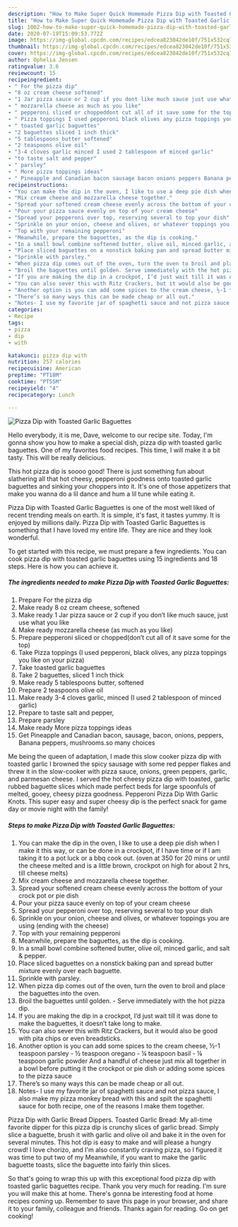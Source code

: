 ```yaml
---
description: "How to Make Super Quick Homemade Pizza Dip with Toasted Garlic Baguettes"
title: "How to Make Super Quick Homemade Pizza Dip with Toasted Garlic Baguettes"
slug: 1002-how-to-make-super-quick-homemade-pizza-dip-with-toasted-garlic-baguettes
date: 2020-07-19T15:09:53.772Z
image: https://img-global.cpcdn.com/recipes/edcea823042de10f/751x532cq70/pizza-dip-with-toasted-garlic-baguettes-recipe-main-photo.jpg
thumbnail: https://img-global.cpcdn.com/recipes/edcea823042de10f/751x532cq70/pizza-dip-with-toasted-garlic-baguettes-recipe-main-photo.jpg
cover: https://img-global.cpcdn.com/recipes/edcea823042de10f/751x532cq70/pizza-dip-with-toasted-garlic-baguettes-recipe-main-photo.jpg
author: Ophelia Jensen
ratingvalue: 3.6
reviewcount: 15
recipeingredient:
- " For the pizza dip"
- "8 oz cream cheese softened"
- "1 Jar pizza sauce or 2 cup if you dont like much sauce just use what you like"
- " mozzarella cheese as much as you like"
- " pepperoni sliced or choppeddont cut all of it save some for the top"
- " Pizza toppings I used pepperoni black olives any pizza toppings you like on your pizza"
- " toasted garlic baguettes"
- "2 baguettes sliced 1 inch thick"
- "5 tablespoons butter softened"
- "2 teaspoons olive oil"
- "3-4 cloves garlic minced I used 2 tablespoon of minced garlic"
- "to taste salt and pepper"
- " parsley"
- " More pizza toppings ideas"
- " Pineapple and Canadian bacon sausage bacon onions peppers Banana peppers mushroomsso many choices"
recipeinstructions:
- "You can make the dip in the oven, I like to use a deep pie dish when I make it this way, or can be done in a crockpot, if I have time or if I am taking it to a pot luck or a bbq cook out. (oven at 350 for 20 mins or until the cheese melted and is a little brown, crockpot on high for about 2 hrs, till cheese melts)"
- "Mix cream cheese and mozzarella cheese together."
- "Spread your softened cream cheese evenly across the bottom of your crock pot or pie dish"
- "Pour your pizza sauce evenly on top of your cream cheese"
- "Spread your pepperoni over top, reserving several to top your dish"
- "Sprinkle on your onion, cheese and olives, or whatever toppings you are using (ending with the cheese)"
- "Top with your remaining pepperoni"
- "Meanwhile, prepare the baguettes, as the dip is cooking."
- "In a small bowl combine softened butter, olive oil, minced garlic, and salt &amp; pepper."
- "Place sliced baguettes on a nonstick baking pan and spread butter mixture evenly over each baguette."
- "Sprinkle with parsley."
- "When pizza dip comes out of the oven, turn the oven to broil and place the baguettes into the oven."
- "Broil the baguettes until golden. Serve immediately with the hot pizza dip."
- "If you are making the dip in a crockpot, I’d just wait till it was done to make the baguettes, it doesn’t take long to make."
- "You can also sever this with Ritz Crackers, but it would also be good with pita chips or even breadsticks."
- "Another option is you can add some spices to the cream cheese, ½-1 teaspoon parsley ½ teaspoon oregano ¼ teaspoon basil ¼ teaspoon garlic powder And a handful of cheese just mix all together in a bowl before putting it the crockpot or pie dish or adding some spices to the pizza sauce"
- "There’s so many ways this can be made cheap or all out."
- "Notes- I use my favorite jar of spaghetti sauce and not pizza sauce, I also make my pizza monkey bread with this and spilt the spaghetti sauce for both recipe, one of the reasons I make them together."
categories:
- Recipe
tags:
- pizza
- dip
- with

katakunci: pizza dip with 
nutrition: 257 calories
recipecuisine: American
preptime: "PT18M"
cooktime: "PT55M"
recipeyield: "4"
recipecategory: Lunch

---
```



![Pizza Dip with Toasted Garlic Baguettes](https://img-global.cpcdn.com/recipes/edcea823042de10f/751x532cq70/pizza-dip-with-toasted-garlic-baguettes-recipe-main-photo.jpg)

Hello everybody, it is me, Dave, welcome to our recipe site. Today, I'm gonna show you how to make a special dish, pizza dip with toasted garlic baguettes. One of my favorites food recipes. This time, I will make it a bit tasty. This will be really delicious.

This hot pizza dip is soooo good! There is just something fun about slathering all that hot cheesy, pepperoni goodness onto toasted garlic baguettes and sinking your choppers into it. It&#39;s one of those appetizers that make you wanna do a lil dance and hum a lil tune while eating it.

Pizza Dip with Toasted Garlic Baguettes is one of the most well liked of recent trending meals on earth. It is simple, it's fast, it tastes yummy. It is enjoyed by millions daily. Pizza Dip with Toasted Garlic Baguettes is something that I have loved my entire life. They are nice and they look wonderful.


To get started with this recipe, we must prepare a few ingredients. You can cook pizza dip with toasted garlic baguettes using 15 ingredients and 18 steps. Here is how you can achieve it.

<!--inarticleads1-->

##### The ingredients needed to make Pizza Dip with Toasted Garlic Baguettes:

1. Prepare  For the pizza dip
1. Make ready 8 oz cream cheese, softened
1. Make ready 1 Jar pizza sauce or 2 cup if you don’t like much sauce, just use what you like
1. Make ready  mozzarella cheese (as much as you like)
1. Prepare  pepperoni sliced or chopped(don’t cut all of it save some for the top)
1. Take  Pizza toppings (I used pepperoni, black olives, any pizza toppings you like on your pizza)
1. Take  toasted garlic baguettes
1. Take 2 baguettes, sliced 1 inch thick
1. Make ready 5 tablespoons butter, softened
1. Prepare 2 teaspoons olive oil
1. Make ready 3-4 cloves garlic, minced (I used 2 tablespoon of minced garlic)
1. Prepare to taste salt and pepper,
1. Prepare  parsley
1. Make ready  More pizza toppings ideas
1. Get  Pineapple and Canadian bacon, sausage, bacon, onions, peppers, Banana peppers, mushrooms.so many choices


Me being the queen of adaptation, I made this slow cooker pizza dip with toasted garlic I browned the spicy sausage with some red pepper flakes and threw it in the slow-cooker with pizza sauce, onions, green peppers, garlic, and parmesan cheese. I served the hot cheesy pizza dip with toasted, garlic rubbed baguette slices which made perfect beds for large spoonfuls of melted, gooey, cheesy pizza goodness. Pepperoni Pizza Dip With Garlic Knots. This super easy and super cheesy dip is the perfect snack for game day or movie night with the family! 

<!--inarticleads2-->

##### Steps to make Pizza Dip with Toasted Garlic Baguettes:

1. You can make the dip in the oven, I like to use a deep pie dish when I make it this way, or can be done in a crockpot, if I have time or if I am taking it to a pot luck or a bbq cook out. (oven at 350 for 20 mins or until the cheese melted and is a little brown, crockpot on high for about 2 hrs, till cheese melts)
1. Mix cream cheese and mozzarella cheese together.
1. Spread your softened cream cheese evenly across the bottom of your crock pot or pie dish
1. Pour your pizza sauce evenly on top of your cream cheese
1. Spread your pepperoni over top, reserving several to top your dish
1. Sprinkle on your onion, cheese and olives, or whatever toppings you are using (ending with the cheese)
1. Top with your remaining pepperoni
1. Meanwhile, prepare the baguettes, as the dip is cooking.
1. In a small bowl combine softened butter, olive oil, minced garlic, and salt &amp; pepper.
1. Place sliced baguettes on a nonstick baking pan and spread butter mixture evenly over each baguette.
1. Sprinkle with parsley.
1. When pizza dip comes out of the oven, turn the oven to broil and place the baguettes into the oven.
1. Broil the baguettes until golden. - Serve immediately with the hot pizza dip.
1. If you are making the dip in a crockpot, I’d just wait till it was done to make the baguettes, it doesn’t take long to make.
1. You can also sever this with Ritz Crackers, but it would also be good with pita chips or even breadsticks.
1. Another option is you can add some spices to the cream cheese, ½-1 teaspoon parsley - ½ teaspoon oregano - ¼ teaspoon basil - ¼ teaspoon garlic powder And a handful of cheese just mix all together in a bowl before putting it the crockpot or pie dish or adding some spices to the pizza sauce
1. There’s so many ways this can be made cheap or all out.
1. Notes- I use my favorite jar of spaghetti sauce and not pizza sauce, I also make my pizza monkey bread with this and spilt the spaghetti sauce for both recipe, one of the reasons I make them together.


Pizza Dip with Garlic Bread Dippers. Toasted Garlic Bread: My all-time favorite dipper for this pizza dip is crunchy slices of garlic bread. Simply slice a baguette, brush it with garlic and olive oil and bake it in the oven for several minutes. This hot dip is easy to make and will please a hungry crowd! I love chorizo, and I&#39;m also constantly craving pizza, so I figured it was time to put two of my Meanwhile, if you want to make the garlic baguette toasts, slice the baguette into fairly thin slices. 

So that's going to wrap this up with this exceptional food pizza dip with toasted garlic baguettes recipe. Thank you very much for reading. I'm sure you will make this at home. There's gonna be interesting food at home recipes coming up. Remember to save this page in your browser, and share it to your family, colleague and friends. Thanks again for reading. Go on get cooking!
